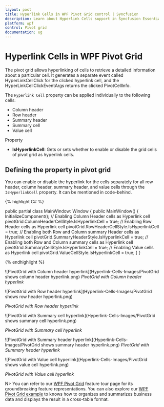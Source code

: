 ```yaml
---
layout: post
title: Hyperlink Cells in WPF Pivot Grid control | Syncfusion
description: Learn about Hyperlink Cells support in Syncfusion Essential Studio WPF Pivot Grid control, its elements and more.
platform: wpf
control: Pivot grid
documentation: ug
---
```


# Hyperlink Cells in WPF Pivot Grid

The pivot grid allows hyperlinking of cells to retrieve a detailed information about a particular cell. It generates a separate event called HyperLinkCellClick for the clicked hyperlink cell, and the HyperLinkCellClickEventArgs returns the clicked PivotCellInfo.

The `Hyperlink Cell` property can be applied individually to the following cells:

* Column header
* Row header
* Summary header
* Summary cell
* Value cell

Property

* **IsHyperlinkCell**: Gets or sets whether to enable or disable the grid cells of pivot grid as hyperlink cells.

## Defining the property in pivot grid

You can enable or disable the hyperlink for the cells separately for all row header, column header, summary header, and value cells through the `IsHyperlinkCell` property. It can be mentioned in code-behind.

{% highlight C# %}

public partial class MainWindow: Window {
    public MainWindow() {
        InitializeComponent();
        // Enabling Column Header cells as Hyperlink cell
        pivotGrid.ColumnHeaderCellStyle.IsHyperlinkCell = true;
        // Enabling Row Header cells as Hyperlink cell
        pivotGrid.RowHeaderCellStyle.IsHyperlinkCell = true;
        // Enabling both Row and Column summary Header cells as Hyperlink cell
        pivotGrid.SummaryHeaderStyle.IsHyperlinkCell = true;
        // Enabling both Row and Column summary cells as Hyperlink cell
        pivotGrid.SummaryCellStyle.IsHyperlinkCell = true;
        // Enabling Value cells as Hyperlink cell
        pivotGrid.ValueCellStyle.IsHyperlinkCell = true;
    }
}

{% endhighlight %}

 ![PivotGrid with Column header hyperlink](Hyperlink-Cells-Images/PivotGrid shows column header hyperlink.png)
 _PivotGrid with Column header hyperlink_

 ![PivotGrid with Row header hyperlink](Hyperlink-Cells-Images/PivotGrid shows row header hyperlink.png)

 _PivotGrid with Row header hyperlink_

 ![PivotGrid with Summary cell hyperlink](Hyperlink-Cells-Images/PivotGrid shows summary cell hyperlink.png)

 _PivotGrid with Summary cell hyperlink_

 ![PivotGrid with Summary header hyperlink](Hyperlink-Cells-Images/PivotGrid shows summary header hyperlink.png)
 _PivotGrid with Summary header hyperlink_

![PivotGrid with Value cell hyperlink](Hyperlink-Cells-Images/PivotGrid shows value cell hyperlink.png)

 _PivotGrid with Value cell hyperlink_

N> You can refer to our [WPF Pivot Grid](https://www.syncfusion.com/wpf-controls/pivot-grid) feature tour page for its groundbreaking feature representations. You can also explore our [WPF Pivot Grid example](https://github.com/syncfusion/wpf-demos) to knows how to organizes and summarizes business data and displays the result in a cross-table format.